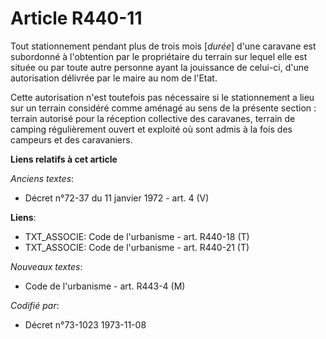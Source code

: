 # Article R440-11

Tout stationnement pendant plus de trois mois [*durée*] d'une caravane est subordonné à l'obtention par le propriétaire du
terrain sur lequel elle est située ou par toute autre personne ayant la jouissance de celui-ci, d'une autorisation délivrée
par le maire au nom de l'Etat.

Cette autorisation n'est toutefois pas nécessaire si le stationnement a lieu sur un terrain considéré comme aménagé au sens
de la présente section : terrain autorisé pour la réception collective des caravanes, terrain de camping régulièrement ouvert
et exploité où sont admis à la fois des campeurs et des caravaniers.

**Liens relatifs à cet article**

_Anciens textes_:

  - Décret n°72-37 du 11 janvier 1972 - art. 4 (V)

**Liens**:

  - TXT_ASSOCIE: Code de l'urbanisme - art. R440-18 (T)
  - TXT_ASSOCIE: Code de l'urbanisme - art. R440-21 (T)

_Nouveaux textes_:

  - Code de l'urbanisme - art. R443-4 (M)

_Codifié par_:

  - Décret n°73-1023 1973-11-08

